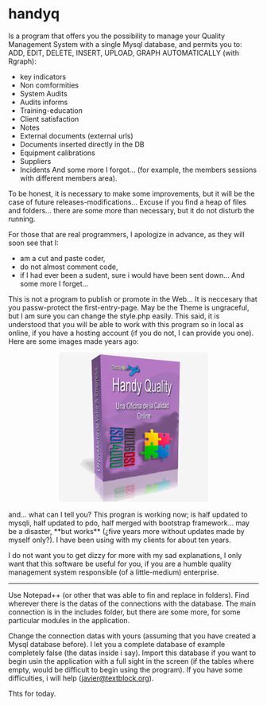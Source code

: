 # handyq
Is a program that offers you the possibility to manage your Quality Management System with a single Mysql database, and permits you to:
ADD, EDIT, DELETE, INSERT, UPLOAD, GRAPH AUTOMATICALLY (with Rgraph):
- key indicators
- Non comformities
- System Audits
- Audits informs
- Training-education
- Client satisfaction
- Notes
- External documents (external urls)
- Documents inserted directly in the DB
- Equipment calibrations
- Suppliers
- Incidents
And some more I forgot... (for example, the members sessions with different members area).

To be honest, it is necessary to make some improvements, but it will be the case of future releases-modifications...
Excuse if you find a heap of files and folders... there are some more than necessary, but it do not disturb the running.

For those that are real programmers, I apologize in advance, as they will soon see that I:
- am a cut and paste coder,
- do not almost comment code,
- if I had ever been a sudent, sure i would have been sent down...
And some more I forget...

This is not a program to publish or promote in the Web... It is neccesary that you passw-protect the first-entry-page.
May be the Theme is ungraceful, but I am sure you can change the style.php easily.
This said, it is understood that you will be able to work with this program so in local as online, if you have a hosting account (if you do not, I can provide you one).
Here are some images made years ago:
<p align="center">
<img src="https://github.com/phantomgod/handyqmysqli/blob/master/images/caja-rosa2.png">
 </p>
 and... what can I tell you?
 This progran is working now; is half updated to mysqli, half updated to pdo, half merged with bootstrap framework... may be a disaster, **but works** (¿five years more without updates made by myself only?). I have been using with my clients for about ten years.
 
I do not want you to get dizzy for more with my sad explanations, I only want that this software be useful for you, if you are a humble quality management system responsible (of a little-medium) enterprise.

************************************
Use Notepad++ (or other that was able to fin and replace in folders).
Find wherever there is the datas of the connections with the database. The main connection is in the includes folder, but there are some more, for some particular modules in the application.

Change the connection datas with yours (assuming that you have created a Mysql database before). I let you a complete database of example completely false (the datas inside i say). Import this database if you want to begin usin the application with a full sight in the screen (if the tables where empty, would be difficult to begin using the program). If you have some difficulties, i will help (javier@textblock.org).

Thts for today.
 
